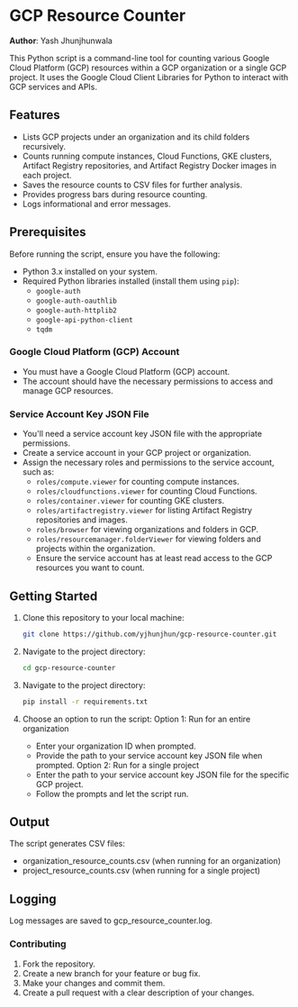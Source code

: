 # GCP Resource Counter

**Author**: Yash Jhunjhunwala

This Python script is a command-line tool for counting various Google Cloud Platform (GCP) resources within a GCP organization or a single GCP project. It uses the Google Cloud Client Libraries for Python to interact with GCP services and APIs.

## Features

- Lists GCP projects under an organization and its child folders recursively.
- Counts running compute instances, Cloud Functions, GKE clusters, Artifact Registry repositories, and Artifact Registry Docker images in each project.
- Saves the resource counts to CSV files for further analysis.
- Provides progress bars during resource counting.
- Logs informational and error messages.

## Prerequisites

Before running the script, ensure you have the following:

- Python 3.x installed on your system.
- Required Python libraries installed (install them using `pip`):
  - `google-auth`
  - `google-auth-oauthlib`
  - `google-auth-httplib2`
  - `google-api-python-client`
  - `tqdm`
 
### Google Cloud Platform (GCP) Account

- You must have a Google Cloud Platform (GCP) account.
- The account should have the necessary permissions to access and manage GCP resources.

### Service Account Key JSON File

- You'll need a service account key JSON file with the appropriate permissions.
- Create a service account in your GCP project or organization.
- Assign the necessary roles and permissions to the service account, such as:
  - `roles/compute.viewer` for counting compute instances.
  - `roles/cloudfunctions.viewer` for counting Cloud Functions.
  - `roles/container.viewer` for counting GKE clusters.
  - `roles/artifactregistry.viewer` for listing Artifact Registry repositories and images.
  - `roles/browser` for viewing organizations and folders in GCP.
  - `roles/resourcemanager.folderViewer` for viewing folders and projects within the organization.
  - Ensure the service account has at least read access to the GCP resources you want to count.

## Getting Started

1. Clone this repository to your local machine:

   ```bash
   git clone https://github.com/yjhunjhun/gcp-resource-counter.git

2. Navigate to the project directory:
   ```bash
   cd gcp-resource-counter

3. Navigate to the project directory:
   ```bash
   pip install -r requirements.txt

4. Choose an option to run the script:
  Option 1: Run for an entire organization
    - Enter your organization ID when prompted.
    - Provide the path to your service account key JSON file when prompted.
  Option 2: Run for a single project
    - Enter the path to your service account key JSON file for the specific GCP project.
    - Follow the prompts and let the script run.
  
## Output
The script generates CSV files:
 - organization_resource_counts.csv (when running for an organization)
 - project_resource_counts.csv (when running for a single project)

## Logging
Log messages are saved to gcp_resource_counter.log.

### Contributing
1. Fork the repository.
2. Create a new branch for your feature or bug fix.
3. Make your changes and commit them.
4. Create a pull request with a clear description of your changes.
